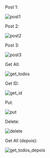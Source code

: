 Post 1:

![post1](https://github.com/user-attachments/assets/2e1a1a4c-77f9-4b63-afa9-3f0380c3eb67)

Post 2:

![post2](https://github.com/user-attachments/assets/2b15b0e7-3351-4845-b5ca-f3ebf4038906)

Post 3:

![post3](https://github.com/user-attachments/assets/c4045960-d20a-4873-bb57-4d5a67c8e95d)

Get All:

![get_todos](https://github.com/user-attachments/assets/21c6384c-39ba-4cf2-9967-f6d6566c9244)

Get ID:

![get_id](https://github.com/user-attachments/assets/8d216fa2-31c4-4b92-a72f-23c85dfafaa7)

Put:

![put](https://github.com/user-attachments/assets/f147d701-58b5-4cdf-af61-f81ea5c034e3)

Delete:

![delete](https://github.com/user-attachments/assets/bce5ee14-23a7-4f7e-a6bf-63a91f7ac820)

Get All (depois):

![get_todos_depois](https://github.com/user-attachments/assets/85fe300e-532b-4f4a-aa74-14fdb469fca3)

